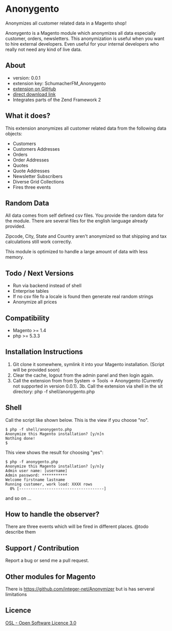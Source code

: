 Anonygento
==========

Anonymizes all customer related data in a Magento shop!

Anonygento is a Magento module which anonymizes all data especially customer, orders, newsletters. This anonymization
is useful when you want to hire external developers. Even useful for your internal developers who really not need
any kind of live data.


About
-----
- version: 0.0.1
- extension key: SchumacherFM_Anonygento
- [extension on GitHub](https://github.com/SchumacherFM/Anonygento)
- [direct download link](https://github.com/SchumacherFM/Anonygento/tarball/master)
- Integrates parts of the Zend Framework 2


What it does?
-------------
This extension anonymizes all customer related data from the following data objects:
- Customers
- Customers Addresses
- Orders
- Order Addresses
- Quotes
- Quote Addresses
- Newsletter Subscribers
- Diverse Grid Collections
- Fires three events


Random Data
-----------
All data comes from self defined csv files. You provide the random data for the module.
There are several files for the english language already provided.

Zipcode, City, State and Country aren't anonymized so that shipping and tax calculations still work correctly.

This module is optimized to handle a large amount of data with less memory.


Todo / Next Versions
--------------------
- Run via backend instead of shell
- Enterprise tables
- If no csv file fo a locale is found then generate real random strings
- Anonymize all prices


Compatibility
-------------
- Magento >= 1.4
- php >= 5.3.3


Installation Instructions
-------------------------
1.  Git clone it somewhere, symlink it into your Magento installation. (Script will be provided soon)
2.  Clear the cache, logout from the admin panel and then login again.
3.  Call the extension from from System -> Tools -> Anonygento (Currently not supported in version 0.0.1).
3b. Call the extension via shell in the sit directory: php -f shell/anonygento.php


Shell
-----

Call the script like shown below. This is the view if you choose "no".

```
$ php -f shell/anonygento.php
Anonymize this Magento installation? [y/n]n
Nothing done!
$
```

This view shows the result for choosing "yes":

```
$ php -f anonygento.php
Anonymize this Magento installation? [y/n]y
Admin user name: [username]
Admin password: ***********
Welcome firstname lastname
Running customer, work load: XXXX rows
  0% [-------------------------------------]
```
and so on ...


How to handle the observer?
--------------------------
There are three events which will be fired in different places.
@todo describe them


Support / Contribution
----------------------
Report a bug or send me a pull request.


Other modules for Magento
-------------------------
There is https://github.com/integer-net/Anonymizer but is has serveral limitations


Licence
-------
[OSL - Open Software Licence 3.0](http://opensource.org/licenses/osl-3.0.php)
